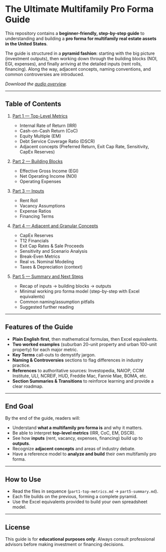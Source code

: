 # The Ultimate Multifamily Pro Forma Guide

This repository contains a **beginner-friendly, step-by-step guide** to understanding and building a **pro forma for multifamily real estate assets in the United States**.  

The guide is structured in a **pyramid fashion**: starting with the big picture (investment outputs), then working down through the building blocks (NOI, EGI, expenses), and finally arriving at the detailed inputs (rent rolls, financing). Along the way, adjacent concepts, naming conventions, and common controversies are introduced.  

_Download the [audio overview](multifamily-pro-forma-guide.mp3)._

---

## Table of Contents

1. [Part 1 — Top-Level Metrics](part1-top-metrics.md)  
   - Internal Rate of Return (IRR)  
   - Cash-on-Cash Return (CoC)  
   - Equity Multiple (EM)  
   - Debt Service Coverage Ratio (DSCR)  
   - Adjacent concepts (Preferred Return, Exit Cap Rate, Sensitivity, CapEx Reserves)  

2. [Part 2 — Building Blocks](part2-building-blocks.md)  
   - Effective Gross Income (EGI)  
   - Net Operating Income (NOI)  
   - Operating Expenses  

3. [Part 3 — Inputs](part3-inputs.md)  
   - Rent Roll  
   - Vacancy Assumptions  
   - Expense Ratios  
   - Financing Terms  

4. [Part 4 — Adjacent and Granular Concepts](part4-adjacent.md)  
   - CapEx Reserves  
   - T12 Financials  
   - Exit Cap Rates & Sale Proceeds  
   - Sensitivity and Scenario Analysis  
   - Break-Even Metrics  
   - Real vs. Nominal Modeling  
   - Taxes & Depreciation (context)  

5. [Part 5 — Summary and Next Steps](part5-summary.md)  
   - Recap of inputs → building blocks → outputs  
   - Minimal working pro forma model (step-by-step with Excel equivalents)  
   - Common naming/assumption pitfalls  
   - Suggested further reading  

---

## Features of the Guide

- **Plain English first**, then mathematical formulas, then Excel equivalents.  
- **Two worked examples** (suburban 20-unit property and urban 100-unit property) for each major metric.  
- **Key Terms** call-outs to demystify jargon.  
- **Naming & Controversies** sections to flag differences in industry practice.  
- **References** to authoritative sources: Investopedia, NAIOP, CCIM Institute, ULI, NCREIF, HUD, Freddie Mac, Fannie Mae, BOMA, etc.  
- **Section Summaries & Transitions** to reinforce learning and provide a clear roadmap.  

---

## End Goal

By the end of the guide, readers will:  

- Understand **what a multifamily pro forma is** and why it matters.  
- Be able to interpret **top-level metrics** (IRR, CoC, EM, DSCR).  
- See how **inputs** (rent, vacancy, expenses, financing) build up to **outputs**.  
- Recognize **adjacent concepts** and areas of industry debate.  
- Have a reference model to **analyze and build** their own multifamily pro forma.  

---

## How to Use

- Read the files in sequence (`part1-top-metrics.md` → `part5-summary.md`).  
- Each file builds on the previous, forming a complete pyramid.  
- Use the Excel equivalents provided to build your own spreadsheet model.  

---

## License

This guide is for **educational purposes only**. Always consult professional advisors before making investment or financing decisions.  
